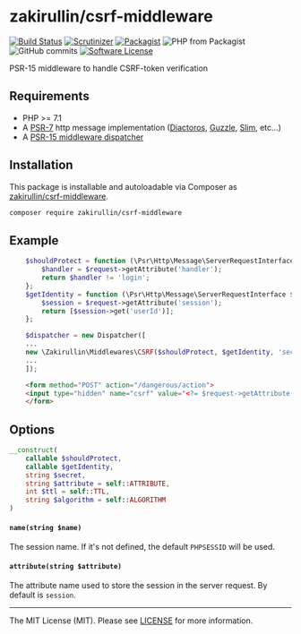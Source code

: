 # zakirullin/csrf-middleware

[![Build Status](https://img.shields.io/travis/zakirullin/csrf-middleware.svg?style=flat-square)](https://travis-ci.org/zakirullin/csrf-middleware)
[![Scrutinizer](https://img.shields.io/scrutinizer/g/zakirullin/csrf-middleware.svg?style=flat-square)](https://scrutinizer-ci.com/g/zakirullin/csrf-middleware/)
[![Packagist](https://img.shields.io/packagist/v/zakirullin/csrf-middleware.svg?style=flat-square)](https://packagist.org/packages/zakirullin/csrf-middlware)
![PHP from Packagist](https://img.shields.io/packagist/php-v/zakirullin/csrf-middleware.svg?style=flat-square)
![GitHub commits](https://img.shields.io/github/commits-since/zakirullin/csrf-middleware/0.1.0.svg?style=flat-square)
[![Software License](https://img.shields.io/badge/license-MIT-brightgreen.svg?style=flat-square)](LICENSE)

PSR-15 middleware to handle CSRF-token verification

## Requirements

* PHP >= 7.1
* A [PSR-7](https://packagist.org/providers/psr/http-message-implementation) http message implementation ([Diactoros](https://github.com/zendframework/zend-diactoros), [Guzzle](https://github.com/guzzle/psr7), [Slim](https://github.com/slimphp/Slim), etc...)
* A [PSR-15 middleware dispatcher](https://github.com/middlewares/awesome-psr15-middlewares#dispatcher)

## Installation

This package is installable and autoloadable via Composer as [zakirullin/csrf-middleware](https://packagist.org/packages/zakirullin/csrf-middleware).

```sh
composer require zakirullin/csrf-middleware 
```

## Example

```php
    $shouldProtect = function (\Psr\Http\Message\ServerRequestInterface $request) {
        $handler = $request->getAttribute('handler');
        return $handler != 'login';
    };
    $getIdentity = function (\Psr\Http\Message\ServerRequestInterface $request) {
        $session = $request->getAttribute('session');
        return [$session->get('userId')];
    };

    $dispatcher = new Dispatcher([
	...
	new \Zakirullin\Middlewares\CSRF($shouldProtect, $getIdentity, 'secret'),
	...
    ]);
```

```html
    <form method="POST" action="/dangerous/action">
	<input type="hidden" name="csrf" value="<?= $request->getAttribute('csrf') ?>">
    </form>
```

## Options

```php 
__construct(
    callable $shouldProtect,
    callable $getIdentity,
    string $secret,
    string $attribute = self::ATTRIBUTE,
    int $ttl = self::TTL,
    string $algorithm = self::ALGORITHM
)
```

#### `name(string $name)`

The session name. If it's not defined, the default `PHPSESSID` will be used.

#### `attribute(string $attribute)`

The attribute name used to store the session in the server request. By default is `session`.

---

The MIT License (MIT). Please see [LICENSE](LICENSE) for more information.
